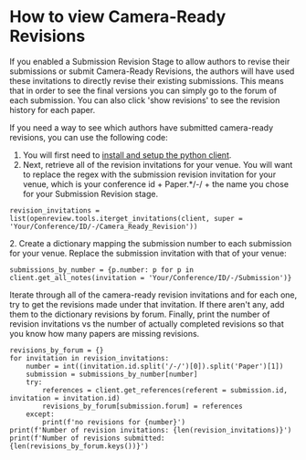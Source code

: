# How to view Camera-Ready Revisions

If you enabled a Submission Revision Stage to allow authors to revise their submissions or submit Camera-Ready Revisions, the authors will have used these invitations to directly revise their existing submissions. This means that in order to see the final versions you can simply go to the forum of each submission. You can also click 'show revisions'  to see the revision history for each paper.&#x20;

If you need a way to see which authors have submitted camera-ready revisions, you can use the following code:&#x20;

1. You will first need to [install and setup the python client](https://openreview-py.readthedocs.io/en/latest/how\_to\_setup.html).
2. Next, retrieve all of the revision invitations for your venue. You will want to replace the regex with the submission revision invitation for your venue, which is your conference id + Paper.\*/-/ + the name you chose for your Submission Revision stage.&#x20;

```
revision_invitations = list(openreview.tools.iterget_invitations(client, super = 'Your/Conference/ID/-/Camera_Ready_Revision'))
```

2\. Create a dictionary mapping the submission number to each submission for your venue. Replace the submission invitation with that of your venue:&#x20;

```
submissions_by_number = {p.number: p for p in client.get_all_notes(invitation = 'Your/Conference/ID/-/Submission')}
```

Iterate through all of the camera-ready revision invitations and for each one, try to get the revisions made under that invitation. If there aren't any, add them to the dictionary revisions by forum. Finally, print the number of revision invitations vs the number of actually completed revisions so that you know how many papers are missing revisions.

```
revisions_by_forum = {}
for invitation in revision_invitations: 
    number = int((invitation.id.split('/-/')[0]).split('Paper')[1])
    submission = submissions_by_number[number]
    try:
        references = client.get_references(referent = submission.id, invitation = invitation.id)
        revisions_by_forum[submission.forum] = references
    except: 
        print(f'no revisions for {number}')
print(f'Number of revision invitations: {len(revision_invitations)}')
print(f'Number of revisions submitted: {len(revisions_by_forum.keys())}')
```
